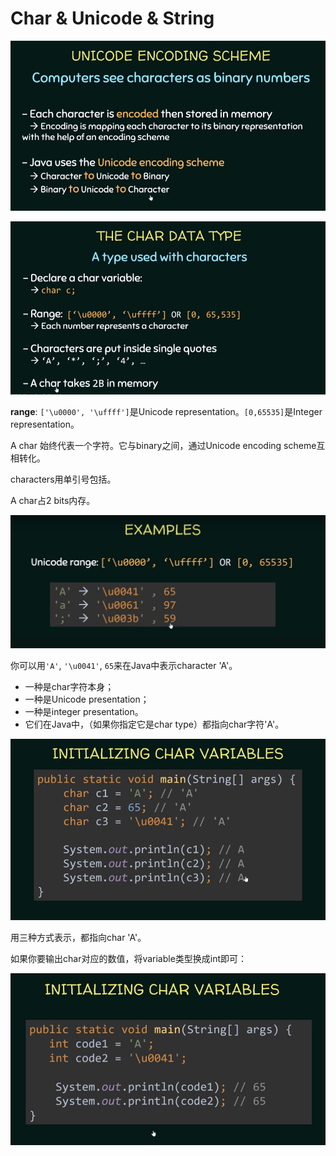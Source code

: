 # Char & Unicode & String

![](imgs/c401_char1.png)

![](imgs/c401_char2.png)

**range**: `['\u0000', '\uffff']`是Unicode representation。`[0,65535]`是Integer representation。

A char 始终代表一个字符。它与binary之间，通过Unicode encoding scheme互相转化。

characters用单引号包括。

A char占2 bits内存。

![](imgs/c401_char3.png)

你可以用`'A'`, `'\u0041'`, `65`来在Java中表示character 'A'。

* 一种是char字符本身；
* 一种是Unicode presentation；
* 一种是integer presentation。
* 它们在Java中，（如果你指定它是char type）都指向char字符'A'。

![](imgs/c401_char4.png)

用三种方式表示，都指向char 'A'。

如果你要输出char对应的数值，将variable类型换成int即可：

![](imgs/c401_char5.png)